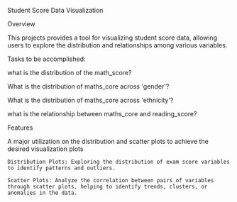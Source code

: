 Student Score Data Visualization

Overview

This projects provides a tool for visualizing student score data, allowing users to explore the distribution and relationships among various variables.

Tasks to be accomplished:

what is the distribution of the math_score?

What is the distribution of maths_core across 'gender'?

What is the distribution of maths_core across 'ethnicity'?

what is the relationship between maths_core and reading_score?

Features

A major utilization on the distribution and scatter plots to achieve the desired visualization plots

    Distribution Plots: Exploring the distribution of exam score variables to identify patterns and outliers.

    Scatter Plots: Analyze the correlation between pairs of variables through scatter plots, helping to identify trends, clusters, or anomalies in the data.
